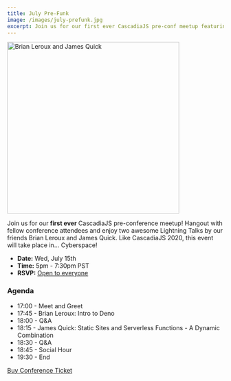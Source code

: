 ```yaml
---
title: July Pre-Funk
image: /images/july-prefunk.jpg
excerpt: Join us for our first ever CascadiaJS pre-conf meetup featuring ⚡️ talks by Brian Leroux and James Quick!
---
```

<img src="/images/july-prefunk.jpg" alt="Brian Leroux and James Quick" style="height:400px;width:400px"/>

Join us for our **first ever** CascadiaJS pre-conference meetup! Hangout with fellow conference attendees and enjoy two awesome Lightning Talks by our friends Brian Leroux and James Quick. Like CascadiaJS 2020, this event will take place in... Cyberspace!

* **Date:** Wed, July 15th
* **Time:** 5pm - 7:30pm PST
* **RSVP:** [Open to everyone](https://ti.to/event-loop/cjs20-july-prefunk)

### Agenda

* 17:00 - Meet and Greet
* 17:45 - Brian Leroux: Intro to Deno
* 18:00 - Q&A
* 18:15 - James Quick: Static Sites and Serverless Functions - A Dynamic Combination
* 18:30 - Q&A
* 18:45 - Social Hour
* 19:30 - End

<div class="cta"><a href="https://ti.to/event-loop/cascadiajs-2020/">Buy Conference Ticket</a></div>